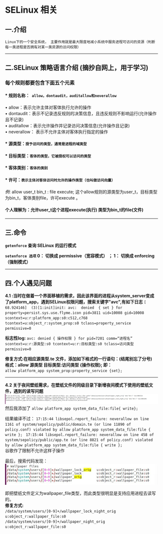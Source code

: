 # SELinux  相关
## 一.介绍
`Linux下的一个安全系统，	主要作用就是最大限度地减小系统中服务进程可访问的资源（判断每一类进程是否拥有对某一类资源的访问权限）`  
***
## 二.SELinux 策略语言介绍 (摘抄自网上，用于学习)
### 每个规则都要包含下面五个元素
#### *  规则名称：` allow，dontaudit，auditallow和neverallow`
• allow：表示允许主体对客体执行允许的操作  
• dontaudit：表示不记录违反规则的决策信息，且违反规则不影响运行(允许操作且不记录)  
• auditallow：表示允许操作并记录访问决策信息(允许操作且记录)  
• neverallow： 表示不允许主体对客体执行指定的操作  
#### * 源类型：`授予访问的类型，通常是进程的域类型`  
#### * 目标类型：`客体的类型，它被授权可以访问的类型 ` 
#### * 客体类别：`客体的类别`  
#### * 许可：`表示主体对客体访问时允许的操作类型（也叫做访问向量）`
_例_: allow user_t bin_t : file execute;
这个allow规则的源类型为user_t，目标类型为bin_t，客体类别file，许可execute 。
#### 个人理解为：允许user_t这个进程execute(执行) 类型为bin_t的file(文件)

***
## 三.命令  
__`getenforce` 查询 SELinux 的运行模式__  

__`setenforce 选项`   0： 切换成 permissive（宽容模式）  ； 1： 切换成 enforcing（强制模式）__


***
## 四.个人遇见问题
__4.1 :当时在做着一个界面移植的需求，因此该界面的进程从system_server变成了platform_app，遇到SELinux权限问题，搜索关键字"avc",有如下日志__
`[   68.924146]  (3)[1:init]init: avc:  denied  { set } for property=persist.sys.use.flyme.icon pid=3811 uid=10008 gid=10008 scontext=u:r:platform_app:s0:c512,c768 tcontext=u:object_r:system_prop:s0 tclass=property_service permissive=0`  

__标志性log:__ 
`avc: denied { 操作权限 } for pid=7201 comm=“进程名” scontext=u:r:源类型:s0 tcontext=u:r:目标类型:s0 tclass=访问类型 permissive=0 `

__修复方式:在相应源类型.te 文件，添加如下格式的一行语句：(结尾别忘了分号)   
格式：allow 源类型 目标类型:访问类型 {操作权限}; 即：__  
`allow platform_app system_prop:property_service {set};`
***
__4.2 关于夜间壁纸需求，在壁纸文件的同级目录下新增夜间模式下使用的壁纸文件，遇到的读写问题__
 ![](pic/selinux.png)
 然后我添加了
 `allow platform_app system_data_file:file{ write};
`

结果编译不过：
 `17:15:44 libsepol.report_failure: neverallow on line 1161 of system/sepolicy/public/domain.te (or line 11890 of policy.conf) violated by allow platform_app system_data_file:file { write }; `
`17:15:44 libsepol.report_failure: neverallow on line 458 of system/sepolicy/public/app.te (or line 8821 of policy.conf) violated by allow platform_app system_data_file:file { write };`  
谷歌作了限制不允许这样子操作  

最后，搜索代码发现：
 ![](pic/selinux_2.jpg)  



即把壁纸文件定义为wallpaper_file类型，而此类型很明显是支持应用进程去读写的。  
__修复方式:__  
`/data/system/users/[0-9]+/wallpaper_lock_night_orig  u:object_r:wallpaper_file:s0`  
`/data/system/users/[0-9]+/wallpaper_night_orig       u:object_r:wallpaper_file:s0`



